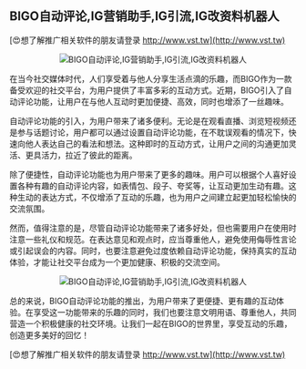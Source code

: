 ## **BIGO自动评论,IG营销助手,IG引流,IG改资料机器人**

[😍想了解推广相关软件的朋友请登录 http://www.vst.tw](http://www.vst.tw)

 <center><img src="https://vst.tw/MP4/tuiguang/png/7.png" alt="BIGO自动评论,IG营销助手,IG引流,IG改资料机器人"></center>

在当今社交媒体时代，人们享受着与他人分享生活点滴的乐趣，而BIGO作为一款备受欢迎的社交平台，为用户提供了丰富多彩的互动方式。近期，BIGO引入了自动评论功能，让用户在与他人互动时更加便捷、高效，同时也增添了一丝趣味。

自动评论功能的引入，为用户带来了诸多便利。无论是在观看直播、浏览短视频还是参与话题讨论，用户都可以通过设置自动评论功能，在不耽误观看的情况下，快速向他人表达自己的看法和想法。这种即时的互动方式，让用户之间的沟通更加灵活、更具活力，拉近了彼此的距离。

除了便捷性，自动评论功能也为用户带来了更多的趣味。用户可以根据个人喜好设置各种有趣的自动评论内容，如表情包、段子、夸奖等，让互动更加生动有趣。这种生动的表达方式，不仅增添了互动的乐趣，也为用户之间建立起更加轻松愉快的交流氛围。

然而，值得注意的是，尽管自动评论功能带来了诸多好处，但也需要用户在使用时注意一些礼仪和规范。在表达意见和观点时，应当尊重他人，避免使用侮辱性言论或引起误会的内容。同时，也要注意避免过度依赖自动评论功能，保持真实的互动体验，才能让社交平台成为一个更加健康、积极的交流空间。

 <center><img src="https://vst.tw/MP4/tuiguang/png/3.png" alt="BIGO自动评论,IG营销助手,IG引流,IG改资料机器人"></center>

总的来说，BIGO自动评论功能的推出，为用户带来了更便捷、更有趣的互动体验。在享受这一功能带来的乐趣的同时，我们也要注意文明用语、尊重他人，共同营造一个积极健康的社交环境。让我们一起在BIGO的世界里，享受互动的乐趣，创造更多美好的回忆！

[😍想了解推广相关软件的朋友请登录 http://www.vst.tw](http://www.vst.tw)



